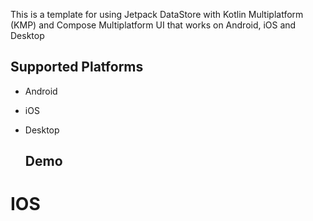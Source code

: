 This is a template for using Jetpack DataStore with Kotlin Multiplatform (KMP) and Compose Multiplatform UI that works on Android, iOS and Desktop

## Supported Platforms
- Android
- iOS
- Desktop

  ## Demo

# IOS

